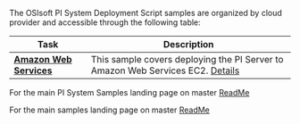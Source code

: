 The OSIsoft PI System Deployment Script samples are organized by cloud provider and accessible through the following table:

| Task                                       | Description                                                                                        |
| ------------------------------------------ | -------------------------------------------------------------------------------------------------- |
| **<a href="AWS/">Amazon Web Services</a>** | This sample covers deploying the PI Server to Amazon Web Services EC2. <a href="AWS/">Details</a> |

For the main PI System Samples landing page on master [ReadMe](https://github.com/osisoft/OSI-Samples-PI-System)

For the main samples landing page on master [ReadMe](https://github.com/osisoft/OSI-Samples)
